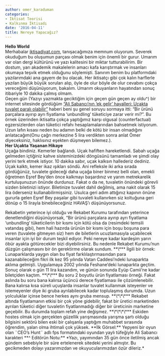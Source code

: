 ```yaml
---
author: omer_karaduman
categories:
- İktisat Teorisi
- Kalkınma İktisadı
date: '2016-04-11'
title: Nereye Yapacağız?
---
```


**Hello World**  
Merhabalar [iktisadiyat.com](http://www.iktisadiyat.com), tanışacağımıza memnum oluyorum. Severek okuduğum bu oluşumun parçası olmak benim için önemli bir gurur. Umarım var olan dergi kültürünü ve yazı kalitesini bir miktar tutturabilirim. Bir dostum, yarı akademik makalelerin amacı kafa karıştırmak ve insanları okumaya teşvik etmek olduğunu söylemişti. Sanırım benim bu platformdaki yazılarımdaki ana gayem de bu olacak. Her iktisatçı gibi çok kalın harflerle yazılan büyük büyük soruları alıp, öyle de olur böyle de olur cevabını çokça vereceğimi düşünüyorum, bakalım. Umarım okuyanların hayatından sonuç itibariyle 10 dakika çalmış olmam.  
Geçen gün (Yazıyı yazmakta geciktiğim için geçen gün geçen ay oldu^) bir internet sitesinde gördüğüm [“Ali Sabancı’nın ‘ek gelir’ hayalleri: Uçakta tuvalet paralı olabilir”](http://haber.sol.org.tr/turkiye/ali-sabancinin-ek-gelir-hayalleri-ucakta-tuvalet-parali-olabilir-142861) haberi beni şu genel soruyu sormaya itti: “Bir ürünü parçalara ayırıp ayrı fiyatlama ‘unbundling’ tüketiciye zarar verir mi?”. Bu örnek üzerinden iktisatta çokça yaptığımız karşı olgusal (counterfactual) egzersizlerden olan tüketici refahı hesaplamalarından bahsetmek istiyorum. Uzun lafın kısası neden bu adamın belki de kötü bir insan olmadığını anlatacağım(Onu çağrı merkezine 5 lira verdikten sonra anlat Ömer diyeceksiniz, haklısınız eşekten düşmeyen bilemez.).  
**Her Uçakta Yaşanan Hikaye**  
Uçağa bindiniz. Kemerler bağlandı. Uçak hafiften hareketlendi. Sabah uçağa gelmeden içtiğiniz kahve sisteminizdeki döngüsünü tamamladı ve şimdi olay yerini terk etmek istiyor. 10 dakika sabır, uçak kalksın hallederiz dediniz. Uçak kalktı, kemer ikaz ışıkları söndü. Ani refleksle iki arka sırada gördüğünüz, tuvalete gideceği daha uçağa biner binmez belli olan, emekli öğretmen Eşref Bey’den önce kalkmayı başardınız ve yarım metrekarelik kurtuluşunuzun önünde durdunuz. Fakat o da ne, tuvaletin önündeki görevli sizden biletinizi istiyor. Biletinize tuvalet dahil değilmiş, ama nakit olarak 15 lira öderseniz kullanabilirmişsiniz. Usulca geri adım attığınız kapının önüne gururla gelen Eşref Bey paşalar gibi tuvaleti kullanırken siz koltuğuna geri dönüp o 15 lirayla binebileceğiniz HAVAŞ’ı düşünüyorsunuz.  
</figure>  
Rekabetin yeterince iyi olduğu ve Rekabet Kurumu tarafından yeterince denetlendiğini düşünüyorsak, “Bir ürünü parçalara ayırıp ayrı fiyatlama ‘unbundling’ tüketicilerin bir kısmı için kötü olsa da (resimdeki temsili vatandaş gibi), hem hali hazırda ürünün bir kısmı için boşu boşuna para veren (tuvalete gitmeyen siz) hem de biletlerin ucuzlamasıyla uçabilecek insanlar için iyi bir durum teşkil ediyor. Peki nereye kadar kardeşim yarın öbür ayakta götürecekler bizi diyebilirsiniz. Bu nedenle Rekabet Kurumu’nun düzgün çalışmasını bir ön gerektirme olarak sundum.  
**\*** İlgili bir örnek: Lunaparklarda yaygın olan bu fiyat farklılaştırmasından para kazanabileceğim fikri ilk kez 95 yılında Vatan Caddesi’ndeki lunaparkta aklıma gelmişti. Uygulamaya 2002 yılında Feshane’deki lunaparkta geçtim. Sonuç olarak o gün 11 lira kazandım, ve günün sonunda Eyüp Camii’ne kadar biletçiden kaçtım.  
**\*\*** Bu soru 2 boyutlu ürün fiyatlaması örneği. Fakat aslında bu soru bana kalırsa üçüncü derece fiyatlaması ile çözümlenebilir. Bana kalırsa kısa süreli uçuşlarda insanlar tuvalet kullanmak isteyenler ve istemeyenler diye iki gruba ayrılabilecek kadar toplulaşmış durumda. Uzun yolculuklar içinse bence herkes aynı gruba mensup.  
**\*\*\*** Rekabet altında fiyatlamanın etkisi bir çok yöne gidebilir, fakat bir üretici marketinden ayrılan tüketici diğer tuvaletin fiyatlanmadığı diğer bir üreticinin marketine geçebilir. Bu durumda toplam refah yine değişmez.  
**\*\*\*\*** Eskiden hostes olmak için gerçekten güzellik yarışmasında yarışma şartı olduğu bilgisini sektörü bilen eski bir çalışanla yaptığım muhabbet sırasında öğrendim, yalan olma ihtimali çok yüksek.  
**İlk Görsel:** Yepyeni bir oyun olan ¨CEO’s Hunt¨ adlı fps formatındaki oyundan yaylı tüfeğiyle Ali Sabancı karakteri  
**^ Editörün Notu:** *Yazı, yayımından 35 gün önce iletilmiş ancak gündem sebebiyle bir süre ertelenerek sitedeki yerini almıştır. Bu gecikmeden dolayı yazarımızdan ve okuyucularımızdan özür dileriz.*